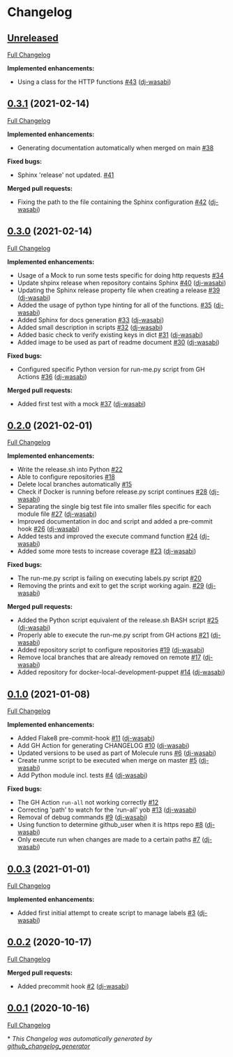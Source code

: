 # Changelog

## [Unreleased](https://github.com/dj-wasabi/dj-wasabi-release/tree/HEAD)

[Full Changelog](https://github.com/dj-wasabi/dj-wasabi-release/compare/0.3.1...HEAD)

**Implemented enhancements:**

- Using a class for the HTTP functions [\#43](https://github.com/dj-wasabi/dj-wasabi-release/pull/43) ([dj-wasabi](https://github.com/dj-wasabi))

## [0.3.1](https://github.com/dj-wasabi/dj-wasabi-release/tree/0.3.1) (2021-02-14)

[Full Changelog](https://github.com/dj-wasabi/dj-wasabi-release/compare/0.3.0...0.3.1)

**Implemented enhancements:**

- Generating documentation automatically when merged on main [\#38](https://github.com/dj-wasabi/dj-wasabi-release/issues/38)

**Fixed bugs:**

- Sphinx 'release' not updated. [\#41](https://github.com/dj-wasabi/dj-wasabi-release/issues/41)

**Merged pull requests:**

- Fixing the path to the file containing the Sphinx configuration [\#42](https://github.com/dj-wasabi/dj-wasabi-release/pull/42) ([dj-wasabi](https://github.com/dj-wasabi))

## [0.3.0](https://github.com/dj-wasabi/dj-wasabi-release/tree/0.3.0) (2021-02-14)

[Full Changelog](https://github.com/dj-wasabi/dj-wasabi-release/compare/0.2.0...0.3.0)

**Implemented enhancements:**

- Usage of a Mock to run some tests specific for doing http requests [\#34](https://github.com/dj-wasabi/dj-wasabi-release/issues/34)
- Update shpinx release when repository contains Sphinx [\#40](https://github.com/dj-wasabi/dj-wasabi-release/pull/40) ([dj-wasabi](https://github.com/dj-wasabi))
- Updating the Sphinx release property file when creating a release [\#39](https://github.com/dj-wasabi/dj-wasabi-release/pull/39) ([dj-wasabi](https://github.com/dj-wasabi))
- Added the usage of python type hinting for all of the functions. [\#35](https://github.com/dj-wasabi/dj-wasabi-release/pull/35) ([dj-wasabi](https://github.com/dj-wasabi))
- Added Sphinx for docs generation [\#33](https://github.com/dj-wasabi/dj-wasabi-release/pull/33) ([dj-wasabi](https://github.com/dj-wasabi))
- Added small description in scripts [\#32](https://github.com/dj-wasabi/dj-wasabi-release/pull/32) ([dj-wasabi](https://github.com/dj-wasabi))
- Added basic check to verify existing keys in dict [\#31](https://github.com/dj-wasabi/dj-wasabi-release/pull/31) ([dj-wasabi](https://github.com/dj-wasabi))
- Added image to be used as part of readme document [\#30](https://github.com/dj-wasabi/dj-wasabi-release/pull/30) ([dj-wasabi](https://github.com/dj-wasabi))

**Fixed bugs:**

- Configured specific Python version for run-me.py script from GH Actions [\#36](https://github.com/dj-wasabi/dj-wasabi-release/pull/36) ([dj-wasabi](https://github.com/dj-wasabi))

**Merged pull requests:**

- Added first test with a mock [\#37](https://github.com/dj-wasabi/dj-wasabi-release/pull/37) ([dj-wasabi](https://github.com/dj-wasabi))

## [0.2.0](https://github.com/dj-wasabi/dj-wasabi-release/tree/0.2.0) (2021-02-01)

[Full Changelog](https://github.com/dj-wasabi/dj-wasabi-release/compare/0.1.0...0.2.0)

**Implemented enhancements:**

- Write the release.sh into Python [\#22](https://github.com/dj-wasabi/dj-wasabi-release/issues/22)
- Able to configure repositories [\#18](https://github.com/dj-wasabi/dj-wasabi-release/issues/18)
- Delete local branches automatically [\#15](https://github.com/dj-wasabi/dj-wasabi-release/issues/15)
- Check if Docker is running before release.py script continues [\#28](https://github.com/dj-wasabi/dj-wasabi-release/pull/28) ([dj-wasabi](https://github.com/dj-wasabi))
- Separating the single big test file into smaller files specific for each module file [\#27](https://github.com/dj-wasabi/dj-wasabi-release/pull/27) ([dj-wasabi](https://github.com/dj-wasabi))
- Improved documentation in doc and script and added a pre-commit hook [\#26](https://github.com/dj-wasabi/dj-wasabi-release/pull/26) ([dj-wasabi](https://github.com/dj-wasabi))
- Added tests and improved the execute command function [\#24](https://github.com/dj-wasabi/dj-wasabi-release/pull/24) ([dj-wasabi](https://github.com/dj-wasabi))
- Added some more tests to increase coverage [\#23](https://github.com/dj-wasabi/dj-wasabi-release/pull/23) ([dj-wasabi](https://github.com/dj-wasabi))

**Fixed bugs:**

- The run-me.py script is failing on executing labels.py script [\#20](https://github.com/dj-wasabi/dj-wasabi-release/issues/20)
- Removing the prints and exit to get the script working again. [\#29](https://github.com/dj-wasabi/dj-wasabi-release/pull/29) ([dj-wasabi](https://github.com/dj-wasabi))

**Merged pull requests:**

- Added the Python script equivalent of the release.sh BASH script [\#25](https://github.com/dj-wasabi/dj-wasabi-release/pull/25) ([dj-wasabi](https://github.com/dj-wasabi))
- Properly able to execute the run-me.py script from GH actions  [\#21](https://github.com/dj-wasabi/dj-wasabi-release/pull/21) ([dj-wasabi](https://github.com/dj-wasabi))
- Added repository script to configure repositories [\#19](https://github.com/dj-wasabi/dj-wasabi-release/pull/19) ([dj-wasabi](https://github.com/dj-wasabi))
- Remove local branches that are already removed on remote [\#17](https://github.com/dj-wasabi/dj-wasabi-release/pull/17) ([dj-wasabi](https://github.com/dj-wasabi))
- Added repository for docker-local-development-puppet [\#14](https://github.com/dj-wasabi/dj-wasabi-release/pull/14) ([dj-wasabi](https://github.com/dj-wasabi))

## [0.1.0](https://github.com/dj-wasabi/dj-wasabi-release/tree/0.1.0) (2021-01-08)

[Full Changelog](https://github.com/dj-wasabi/dj-wasabi-release/compare/0.0.3...0.1.0)

**Implemented enhancements:**

- Added Flake8 pre-commit-hook [\#11](https://github.com/dj-wasabi/dj-wasabi-release/pull/11) ([dj-wasabi](https://github.com/dj-wasabi))
- Add GH Action for generating CHANGELOG [\#10](https://github.com/dj-wasabi/dj-wasabi-release/pull/10) ([dj-wasabi](https://github.com/dj-wasabi))
- Updated versions to be used as part of Molecule runs [\#6](https://github.com/dj-wasabi/dj-wasabi-release/pull/6) ([dj-wasabi](https://github.com/dj-wasabi))
- Create runme script to be executed when merge on master [\#5](https://github.com/dj-wasabi/dj-wasabi-release/pull/5) ([dj-wasabi](https://github.com/dj-wasabi))
- Add Python module incl. tests [\#4](https://github.com/dj-wasabi/dj-wasabi-release/pull/4) ([dj-wasabi](https://github.com/dj-wasabi))

**Fixed bugs:**

- The GH Action `run-all` not working correctly [\#12](https://github.com/dj-wasabi/dj-wasabi-release/issues/12)
- Correcting 'path' to watch for the 'run-all' yob [\#13](https://github.com/dj-wasabi/dj-wasabi-release/pull/13) ([dj-wasabi](https://github.com/dj-wasabi))
- Removal of debug commands [\#9](https://github.com/dj-wasabi/dj-wasabi-release/pull/9) ([dj-wasabi](https://github.com/dj-wasabi))
- Using function to determine github\_user when it is https repo [\#8](https://github.com/dj-wasabi/dj-wasabi-release/pull/8) ([dj-wasabi](https://github.com/dj-wasabi))
- Only execute run when changes are made to a certain paths [\#7](https://github.com/dj-wasabi/dj-wasabi-release/pull/7) ([dj-wasabi](https://github.com/dj-wasabi))

## [0.0.3](https://github.com/dj-wasabi/dj-wasabi-release/tree/0.0.3) (2021-01-01)

[Full Changelog](https://github.com/dj-wasabi/dj-wasabi-release/compare/0.0.2...0.0.3)

**Implemented enhancements:**

- Added first initial attempt to create script to manage labels [\#3](https://github.com/dj-wasabi/dj-wasabi-release/pull/3) ([dj-wasabi](https://github.com/dj-wasabi))

## [0.0.2](https://github.com/dj-wasabi/dj-wasabi-release/tree/0.0.2) (2020-10-17)

[Full Changelog](https://github.com/dj-wasabi/dj-wasabi-release/compare/0.0.1...0.0.2)

**Merged pull requests:**

- Added precommit hook [\#2](https://github.com/dj-wasabi/dj-wasabi-release/pull/2) ([dj-wasabi](https://github.com/dj-wasabi))

## [0.0.1](https://github.com/dj-wasabi/dj-wasabi-release/tree/0.0.1) (2020-10-16)

[Full Changelog](https://github.com/dj-wasabi/dj-wasabi-release/compare/cd59e724928d6eb8ff0a701f36835dc28202b9ef...0.0.1)



\* *This Changelog was automatically generated by [github_changelog_generator](https://github.com/github-changelog-generator/github-changelog-generator)*

